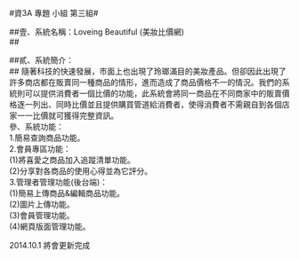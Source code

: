 #資3A 專題 小組 第三組#

##壹、系統名稱：Loveing Beautiful (美妝比價網)<br>##

##貳、系統簡介：<br>##
     隨著科技的快速發展，市面上也出現了玲瑯滿目的美妝產品。但卻因此出現了許多商店都在販賣同一種商品的情形，進而造成了商品價格不一的情況。我們的系統則可以提供消費者一個比價的功能，此系統會將同一商品在不同商家中的販賣價格逐一列出、同時比價並且提供購買管道給消費者，使得消費者不需親自到各個店家一一比價就可獲得完整資訊。<br>
參、系統功能：<br>
    1.簡易查詢商品功能。<br>
    2.會員專區功能：<br>
 	    (1)將喜愛之商品加入追蹤清單功能。<br>
 	    (2)分享對各商品的使用心得並為它評分。<br>
    3.管理者管理功能(後台端)：<br>
 	    (1)簡易上傳商品&編輯商品功能。<br>
 	    (2)圖片上傳功能。<br>
 	    (3)會員管理功能。<br>
 	    (4)網頁版面管理功能。<br>


2014.10.1 將會更新完成
